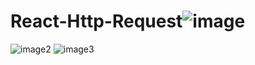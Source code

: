 # React-Http-Request![image](https://user-images.githubusercontent.com/82768146/196006748-f8478302-7ae4-4ac6-a0fa-ac48c57b6832.JPG)
![image2](https://user-images.githubusercontent.com/82768146/196006750-03685672-693e-4436-bd05-2b82edace2d7.JPG)
![image3](https://user-images.githubusercontent.com/82768146/196006751-a6bd46a6-cf57-481e-84ae-f888c2301497.JPG)
